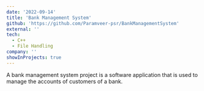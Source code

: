 ```yaml
---
date: '2022-09-14'
title: 'Bank Management System'
github: 'https://github.com/Paramveer-psr/BankManagementSystem'
external: ''
tech:
  - C++
  - File Handling
company: ''
showInProjects: true
---
```


A bank management system project is a software application that is used to manage the accounts of customers of a bank. 

